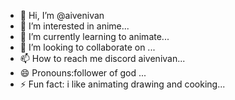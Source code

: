 - 👋 Hi, I’m @aivenivan
- 👀 I’m interested in anime...
- 🌱 I’m currently learning to animate...
- 💞️ I’m looking to collaborate on ...
- 📫 How to reach me discord aivenivan...
- 😄 Pronouns:follower of god ...
- ⚡ Fun fact: i like animating drawing and cooking...

<!---
aivenivan/aivenivan is a ✨ special ✨ repository because its `README.md` (this file) appears on your GitHub profile.
You can click the Preview link to take a look at your changes.
--->
